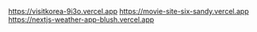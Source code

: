 https://visitkorea-9i3o.vercel.app
https://movie-site-six-sandy.vercel.app
https://nextjs-weather-app-blush.vercel.app